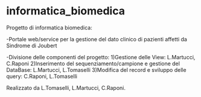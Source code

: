 informatica_biomedica
=====================

Progetto di informatica biomedica:

-Portale web/service per la gestione del dato clinico di pazienti affetti da Sindrome di Joubert

-Divisione delle componenti del progetto:
  1)Gestione delle View: L.Martucci, C.Raponi
  2)Inserimento del sequenziamento/campione e gestione del DataBase: L.Martucci, L.Tomaselli
  3)Modifica del record e sviluppo delle query: C.Raponi, L.Tomaselli
  
  
Realizzato da L.Tomaselli, L.Martucci, C.Raponi.
